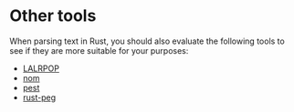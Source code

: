 # Other tools

When parsing text in Rust, you should also evaluate the following tools to see
if they are more suitable for your purposes:

 * [LALRPOP](http://lalrpop.github.io/lalrpop/)
 * [nom](https://crates.io/crates/nom)
 * [pest](https://pest.rs/)
 * [rust-peg](https://github.com/kevinmehall/rust-peg)
